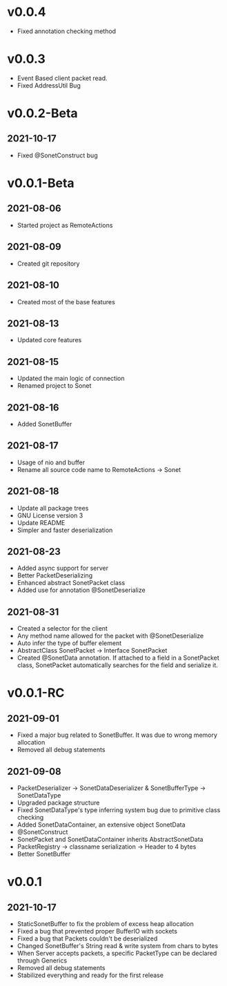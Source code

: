 # v0.0.4
- Fixed annotation checking method

# v0.0.3
- Event Based client packet read.
- Fixed AddressUtil Bug

# v0.0.2-Beta

## 2021-10-17
- Fixed @SonetConstruct bug

# v0.0.1-Beta
## 2021-08-06
- Started project as RemoteActions

## 2021-08-09
- Created git repository

## 2021-08-10
- Created most of the base features

## 2021-08-13
- Updated core features

## 2021-08-15
- Updated the main logic of connection
- Renamed project to Sonet

## 2021-08-16
- Added SonetBuffer

## 2021-08-17
- Usage of nio and buffer
- Rename all source code name to RemoteActions -> Sonet

## 2021-08-18
- Update all package trees
- GNU License version 3
- Update README
- Simpler and faster deserialization

## 2021-08-23
- Added async support for server
- Better PacketDeserializing
- Enhanced abstract SonetPacket class
- Added use for annotation @SonetDeserialize

## 2021-08-31
- Created a selector for the client
- Any method name allowed for the packet with @SonetDeserialize
- Auto infer the type of buffer element
- AbstractClass SonetPacket -> Interface SonetPacket
- Created @SonetData annotation. If attached to a field in a SonetPacket class, SonetPacket automatically searches for the field and serialize it.

# v0.0.1-RC
## 2021-09-01
- Fixed a major bug related to SonetBuffer. It was due to wrong memory allocation
- Removed all debug statements

## 2021-09-08
- PacketDeserializer -> SonetDataDeserializer & SonetBufferType -> SonetDataType
- Upgraded package structure
- Fixed SonetDataType's type inferring system bug due to primitive class checking
- Added SonetDataContainer, an extensive object SonetData
- @SonetConstruct
- SonetPacket and SonetDataContainer inherits AbstractSonetData
- PacketRegistry -> classname serialization -> Header to 4 bytes
- Better SonetBuffer

# v0.0.1

## 2021-10-17
- StaticSonetBuffer to fix the problem of excess heap allocation
- Fixed a bug that prevented proper BufferIO with sockets
- Fixed a bug that Packets couldn't be deserialized
- Changed SonetBuffer's String read & write system from chars to bytes
- When Server accepts packets, a specific PacketType can be declared through Generics
- Removed all debug statements
- Stabilized everything and ready for the first release